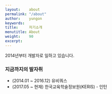 ```yaml
---
layout:    about
permalink: "/about"
author:    yungon
keywords:  
title:     자기소개
menutitle: About
weight:    90
excerpt:   
--- 
```

2014년부터 개발자로 일하고 있습니다.

### 지금까지의 발자취

* (2014.01 ~ 2016.12) 유비쿼스
* (2017.05 ~ 현재) 한국교육학술정보원(KERIS) - 인턴